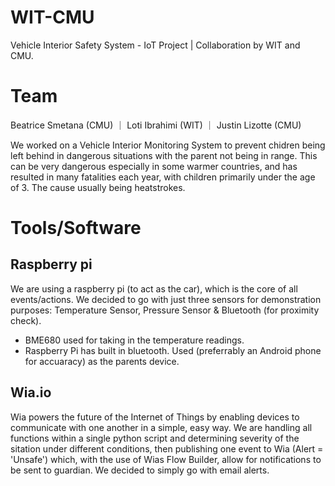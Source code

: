 # WIT-CMU
Vehicle Interior Safety System - IoT Project | Collaboration by WIT and CMU. 

# Team
Beatrice Smetana (CMU) ｜ Loti Ibrahimi (WIT) ｜ Justin Lizotte (CMU)

We worked on a Vehicle Interior Monitoring System to prevent chidren being left behind in dangerous situations with the parent not being in range. This can be very dangerous especially in some warmer countries, and has resulted in many fatalities each year, with children primarily under the age of 3. The cause usually being heatstrokes.

# Tools/Software
## Raspberry pi
We are using a raspberry pi (to act as the car), which is the core of all events/actions. We decided to go with just three sensors for demonstration purposes: Temperature Sensor, Pressure Sensor & Bluetooth (for proximity check). 

- BME680 used for taking in the temperature readings. 
- Raspberry Pi has built in bluetooth. Used (preferrably an Android phone for accuaracy) as the parents device.

## Wia.io
Wia powers the future of the Internet of Things by enabling devices to communicate with one another in a simple, easy way. We are handling all functions within a single python script and determining severity of the sitation under different conditions, then publishing one event to Wia (Alert = 'Unsafe') which, with the use of Wias Flow Builder, allow for notifications to be sent to guardian. We decided to simply go with email alerts. 
